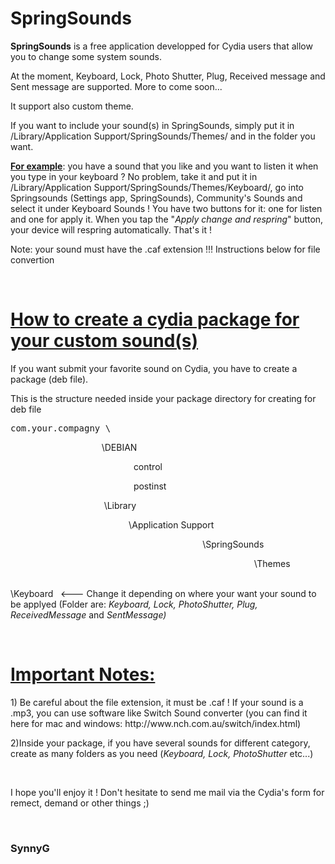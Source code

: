 # SpringSounds
<p><strong>SpringSounds</strong> is a free application developped for Cydia users that allow you to change some system sounds.</p>

<p>At the moment, Keyboard, Lock, Photo Shutter, Plug, Received message and Sent message are supported. More to come soon...</p>

<p>It support also custom theme.</p>

<p>If you want to include your sound(s) in SpringSounds, simply put it in /Library/Application Support/SpringSounds/Themes/ and in the folder you want.</p>

<p><ins><strong>For example</strong></ins>: you have a sound that you like and you want to listen it when you type in your keyboard ? No problem, take it and put it in /Library/Application Support/SpringSounds/Themes/Keyboard/, go into Springsounds (Settings app, SpringSounds), Community&#39;s Sounds and select it under Keyboard Sounds ! You have two buttons for it: one for listen and one for apply it. When you tap the &quot;<em>Apply change and respring</em>&quot; button, your device will respring automatically. That&#39;s it !</p>

<p>Note: your sound must have the .caf extension !!! Instructions below for file convertion</p>

<p>&nbsp;</p>

<h1><ins>How to create a cydia package for your custom sound(s)</ins></h1>

<p>If you want submit your favorite sound on Cydia, you have to create a package (deb file).</p>

<p>This is the structure needed inside your package directory for creating for deb file</p>

<pre>
com.your.compagny \
</pre>

<p>&nbsp;&nbsp;&nbsp;&nbsp;&nbsp;&nbsp;&nbsp;&nbsp;&nbsp;&nbsp;&nbsp;&nbsp;&nbsp;&nbsp;&nbsp;&nbsp;&nbsp;&nbsp;&nbsp;&nbsp;&nbsp;&nbsp;&nbsp;&nbsp;&nbsp;&nbsp;&nbsp;&nbsp;&nbsp;&nbsp;&nbsp;&nbsp;&nbsp;&nbsp;&nbsp;&nbsp; \DEBIAN</p>

<p>&nbsp;&nbsp;&nbsp;&nbsp;&nbsp;&nbsp;&nbsp;&nbsp;&nbsp;&nbsp;&nbsp;&nbsp;&nbsp;&nbsp;&nbsp;&nbsp;&nbsp;&nbsp;&nbsp;&nbsp;&nbsp;&nbsp;&nbsp;&nbsp;&nbsp;&nbsp;&nbsp;&nbsp;&nbsp;&nbsp;&nbsp;&nbsp;&nbsp;&nbsp;&nbsp;&nbsp;&nbsp;&nbsp;&nbsp;&nbsp;&nbsp;&nbsp;&nbsp;&nbsp;&nbsp;&nbsp;&nbsp;&nbsp;&nbsp; control</p>

<p>&nbsp;&nbsp;&nbsp;&nbsp;&nbsp;&nbsp;&nbsp;&nbsp;&nbsp;&nbsp;&nbsp;&nbsp;&nbsp;&nbsp;&nbsp;&nbsp;&nbsp;&nbsp;&nbsp;&nbsp;&nbsp;&nbsp;&nbsp;&nbsp;&nbsp;&nbsp;&nbsp;&nbsp;&nbsp;&nbsp;&nbsp;&nbsp;&nbsp;&nbsp;&nbsp;&nbsp;&nbsp;&nbsp;&nbsp;&nbsp;&nbsp;&nbsp;&nbsp;&nbsp;&nbsp;&nbsp;&nbsp;&nbsp;&nbsp; postinst</p>

<p>&nbsp;&nbsp;&nbsp;&nbsp;&nbsp;&nbsp;&nbsp;&nbsp;&nbsp;&nbsp;&nbsp;&nbsp;&nbsp;&nbsp;&nbsp;&nbsp;&nbsp;&nbsp;&nbsp;&nbsp;&nbsp;&nbsp;&nbsp;&nbsp;&nbsp;&nbsp;&nbsp;&nbsp;&nbsp;&nbsp;&nbsp;&nbsp;&nbsp;&nbsp;&nbsp;&nbsp;&nbsp; \Library</p>

<p>&nbsp;&nbsp;&nbsp;&nbsp;&nbsp;&nbsp;&nbsp;&nbsp;&nbsp;&nbsp;&nbsp;&nbsp;&nbsp;&nbsp;&nbsp;&nbsp;&nbsp;&nbsp;&nbsp;&nbsp;&nbsp;&nbsp;&nbsp;&nbsp;&nbsp;&nbsp;&nbsp;&nbsp;&nbsp;&nbsp;&nbsp;&nbsp;&nbsp;&nbsp;&nbsp;&nbsp;&nbsp;&nbsp;&nbsp;&nbsp;&nbsp;&nbsp;&nbsp;&nbsp;&nbsp;&nbsp;&nbsp; \Application Support</p>

<p>&nbsp;&nbsp;&nbsp;&nbsp;&nbsp;&nbsp;&nbsp;&nbsp;&nbsp;&nbsp;&nbsp;&nbsp;&nbsp;&nbsp;&nbsp;&nbsp;&nbsp;&nbsp;&nbsp;&nbsp;&nbsp;&nbsp;&nbsp;&nbsp;&nbsp;&nbsp;&nbsp;&nbsp;&nbsp;&nbsp;&nbsp;&nbsp;&nbsp;&nbsp;&nbsp;&nbsp;&nbsp;&nbsp;&nbsp;&nbsp;&nbsp;&nbsp;&nbsp;&nbsp;&nbsp;&nbsp;&nbsp;&nbsp;&nbsp;&nbsp;&nbsp;&nbsp;&nbsp;&nbsp;&nbsp;&nbsp;&nbsp;&nbsp;&nbsp;&nbsp;&nbsp;&nbsp;&nbsp;&nbsp;&nbsp;&nbsp;&nbsp;&nbsp;&nbsp;&nbsp;&nbsp;&nbsp;&nbsp;&nbsp;&nbsp;&nbsp;&nbsp; \SpringSounds</p>

<p>&nbsp;&nbsp;&nbsp;&nbsp;&nbsp;&nbsp;&nbsp;&nbsp;&nbsp;&nbsp;&nbsp;&nbsp;&nbsp;&nbsp;&nbsp;&nbsp;&nbsp;&nbsp;&nbsp;&nbsp;&nbsp;&nbsp;&nbsp;&nbsp;&nbsp;&nbsp;&nbsp;&nbsp;&nbsp;&nbsp;&nbsp;&nbsp;&nbsp;&nbsp;&nbsp;&nbsp;&nbsp;&nbsp;&nbsp;&nbsp;&nbsp;&nbsp;&nbsp;&nbsp;&nbsp;&nbsp;&nbsp;&nbsp;&nbsp;&nbsp;&nbsp;&nbsp;&nbsp;&nbsp;&nbsp;&nbsp;&nbsp;&nbsp;&nbsp;&nbsp;&nbsp;&nbsp;&nbsp;&nbsp;&nbsp;&nbsp;&nbsp;&nbsp;&nbsp;&nbsp;&nbsp;&nbsp;&nbsp;&nbsp;&nbsp;&nbsp;&nbsp;&nbsp;&nbsp;&nbsp;&nbsp;&nbsp;&nbsp;&nbsp;&nbsp;&nbsp;&nbsp;&nbsp;&nbsp;&nbsp;&nbsp;&nbsp;&nbsp;&nbsp;&nbsp;&nbsp;&nbsp;&nbsp; \Themes</p>

<p>&nbsp;&nbsp;&nbsp;&nbsp;&nbsp;&nbsp;&nbsp;&nbsp;&nbsp;&nbsp;&nbsp;&nbsp;&nbsp;&nbsp;&nbsp;&nbsp;&nbsp;&nbsp;&nbsp;&nbsp;&nbsp;&nbsp;&nbsp;&nbsp;&nbsp;&nbsp;&nbsp;&nbsp;&nbsp;&nbsp;&nbsp;&nbsp;&nbsp;&nbsp;&nbsp;&nbsp;&nbsp;&nbsp;&nbsp;&nbsp;&nbsp;&nbsp;&nbsp;&nbsp;&nbsp;&nbsp;&nbsp;&nbsp;&nbsp;&nbsp;&nbsp;&nbsp;&nbsp;&nbsp;&nbsp;&nbsp;&nbsp;&nbsp;&nbsp;&nbsp;&nbsp;&nbsp;&nbsp;&nbsp;&nbsp;&nbsp;&nbsp;&nbsp;&nbsp;&nbsp;&nbsp;&nbsp;&nbsp;&nbsp;&nbsp;&nbsp;&nbsp;&nbsp;&nbsp;&nbsp;&nbsp;&nbsp;&nbsp;&nbsp;&nbsp;&nbsp;&nbsp;&nbsp;&nbsp;&nbsp;&nbsp;&nbsp;&nbsp;&nbsp;&nbsp;&nbsp;&nbsp;&nbsp;&nbsp;&nbsp;&nbsp;&nbsp;&nbsp;&nbsp;&nbsp;&nbsp;&nbsp;&nbsp;&nbsp;&nbsp;&nbsp; \Keyboard&nbsp;&nbsp; &lt;--- Change it depending on where your want your sound to be applyed (Folder are: <em>Keyboard, Lock, PhotoShutter, Plug, ReceivedMessage </em>and <em>SentMessage)</em></p>

<p>&nbsp;</p>

<h1><ins><strong>Important Notes:</strong></ins></h1>

<p>1) Be careful about the file extension, it must be .caf ! If your sound is a .mp3, you can use software like Switch Sound converter (you can find it here for mac and windows: http://www.nch.com.au/switch/index.html)</p>

<p>2)Inside your package, if you have several sounds for different category, create as many folders as you need (<em>Keyboard, Lock, PhotoShutter </em>etc...)</p>

<p>&nbsp;</p>

<p>I hope you&#39;ll enjoy it ! Don&#39;t hesitate to send me mail via the Cydia&#39;s form for remect, demand or other things ;)</p>

<p>&nbsp;</p>

<h3>SynnyG</h3>

